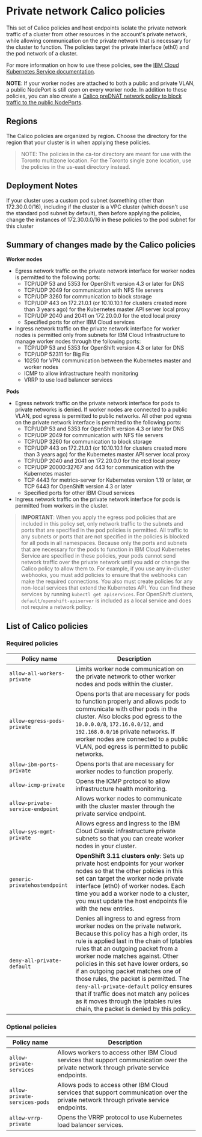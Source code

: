 # Private network Calico policies

This set of Calico policies and host endpoints isolate the private network traffic of a cluster from other resources in the account's private network, while allowing communication on the private network that is necessary for the cluster to function. The policies target the private interface (eth0) and the pod network of a cluster.

For more information on how to use these policies, see the [IBM Cloud Kubernetes Service documentation](https://cloud.ibm.com/docs/containers?topic=containers-network_policies#isolate_workers).

**NOTE**: If your worker nodes are attached to both a public and private VLAN, a public NodePort is still open on every worker node. In addition to these policies, you can also create a [Calico preDNAT network policy to block traffic to the public NodePorts](https://cloud.ibm.com/docs/containers?topic=containers-network_policies#block_ingress).

## Regions

The Calico policies are organized by region. Choose the directory for the region that your cluster is in when applying these policies.

> NOTE: The policies in the ca-tor directory are meant for use with the Toronto multizone location. For the Toronto single zone location, use the policies in the us-east directory instead.

## Deployment Notes

If your cluster uses a custom pod subnet (something other than 172.30.0.0/16), including if the cluster is a VPC cluster (which doesn't use the standard pod subnet by default), then before applying the policies, change the instances of 172.30.0.0/16 in these policies to the pod subnet for this cluster

## Summary of changes made by the Calico policies

**Worker nodes**
* Egress network traffic on the private network interface for worker nodes is permitted to the following ports:
  * TCP/UDP 53 and 5353 for OpenShift version 4.3 or later for DNS
  * TCP/UDP 2049 for communication with NFS file servers
  * TCP/UDP 3260 for communication to block storage
  * TCP/UDP 443 on 172.21.0.1 (or 10.10.10.1 for clusters created more than 3 years ago) for the Kubernetes master API server local proxy
  * TCP/UDP 2040 and 2041 on 172.20.0.0 for the etcd local proxy
  * Specified ports for other IBM Cloud services
* Ingress network traffic on the private network interface for worker nodes is permitted only from subnets for IBM Cloud Infrastructure to manage worker nodes through the following ports:
  * TCP/UDP 53 and 5353 for OpenShift version 4.3 or later for DNS
  * TCP/UDP 52311 for Big Fix
  * 10250 for VPN communication between the Kubernetes master and worker nodes
  * ICMP to allow infrastructure health monitoring
  * VRRP to use load balancer services

**Pods**
* Egress network traffic on the private network interface for pods to private networks is denied. If worker nodes are connected to a public VLAN, pod egress is permitted to public networks. All other pod egress on the private network interface is permitted to the following ports:
  * TCP/UDP 53 and 5353 for OpenShift version 4.3 or later for DNS
  * TCP/UDP 2049 for communication with NFS file servers
  * TCP/UDP 3260 for communication to block storage
  * TCP/UDP 443 on 172.21.0.1 (or 10.10.10.1 for clusters created more than 3 years ago) for the Kubernetes master API server local proxy
  * TCP/UDP 2040 and 2041 on 172.20.0.0 for the etcd local proxy
  * TCP/UDP 20000:32767 and 443 for communication with the Kubernetes master
  * TCP 4443 for metrics-server for Kubernetes version 1.19 or later, or TCP 6443 for OpenShift version 4.3 or later
  * Specified ports for other IBM Cloud services
* Ingress network traffic on the private network interface for pods is permitted from workers in the cluster.

> **IMPORTANT**: When you apply the egress pod policies that are included in this policy set, only network traffic to the subnets and ports that are specified in the pod policies is permitted. All traffic to any subnets or ports that are not specified in the policies is blocked for all pods in all namespaces. Because only the ports and subnets that are necessary for the pods to function in IBM Cloud Kubernetes Service are specified in these policies, your pods cannot send network traffic over the private network until you add or change the Calico policy to allow them to. For example, if you use any in-cluster webhooks, you must add policies to ensure that the webhooks can make the required connections. You also must create policies for any non-local services that extend the Kubernetes API. You can find these services by running `kubectl get apiservices`. For OpenShift clusters, `default/openshift-apiserver` is included as a local service and does not require a network policy.

## List of Calico policies

### Required policies

|Policy name|Description|
|-----------|-----------|
| `allow-all-workers-private` | Limits worker node communication on the private network to other worker nodes and pods within the cluster. |
| `allow-egress-pods-private` | Opens ports that are necessary for pods to function properly and allows pods to communicate with other pods in the cluster. Also blocks pod egress to the `10.0.0.0/8`, `172.16.0.0/12`, and `192.168.0.0/16` private networks. If worker nodes are connected to a public VLAN, pod egress is permitted to public networks. |
| `allow-ibm-ports-private` | Opens ports that are necessary for worker nodes to function properly. |
| `allow-icmp-private`| Opens the ICMP protocol to allow infrastructure health monitoring. |
| `allow-private-service-endpoint` | Allows worker nodes to communicate with the cluster master through the private service endpoint. |
| `allow-sys-mgmt-private` | Allows egress and ingress to the IBM Cloud Classic infrastructure private subnets so that you can create worker nodes in your cluster. |
| `generic-privatehostendpoint` | **OpenShift 3.11 clusters only**: Sets up private host endpoints for your worker nodes so that the other policies in this set can target the worker node private interface (eth0) of worker nodes. Each time you add a worker node to a cluster, you must update the host endpoints file with the new entries. |
| `deny-all-private-default` | Denies all ingress to and egress from worker nodes on the private network. Because this policy has a high order, its rule is applied last in the chain of Iptables rules that an outgoing packet from a worker node matches against. Other policies in this set have lower orders, so if an outgoing packet matches one of those rules, the packet is permitted. The `deny-all-private-default` policy ensures that if traffic does not match any polices as it moves through the Iptables rules chain, the packet is denied by this policy.|

### Optional policies

|Policy name|Description|
|-----------|-----------|
| `allow-private-services` | Allows workers to access other IBM Cloud services that support communication over the private network through private service endpoints. |
| `allow-private-services-pods` | Allows pods to access other IBM Cloud services that support communication over the private network through private service endpoints. |
| `allow-vrrp-private` | Opens the VRRP protocol to use Kubernetes load balancer services. |
